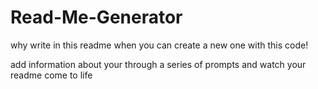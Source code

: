 # Read-Me-Generator

why write in this readme when you can create a new one with this code!

add information about your through a series of prompts and watch your readme come to life
